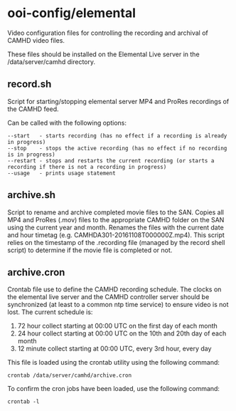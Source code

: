 # ooi-config/elemental

Video configuration files for controlling the recording and archival of CAMHD video files.

These files should be installed on the Elemental Live server in the /data/server/camhd directory.

record.sh
----------

Script for starting/stopping elemental server MP4 and ProRes recordings of the CAMHD feed.

Can be called with the following options:

```
--start   - starts recording (has no effect if a recording is already in progress)
--stop    - stops the active recording (has no effect if no recording is in progress)
--restart - stops and restarts the current recording (or starts a recording if there is not a recording in progress)
--usage   - prints usage statement
```

archive.sh
----------

Script to rename and archive completed movie files to the SAN. Copies all MP4 and ProRes (.mov) files to the appropriate CAMHD folder on the SAN
using the current year and month.  Renames the files with the current date and hour timetag (e.g. CAMHDA301-20161108T000000Z.mp4). This script 
relies on the timestamp of the .recording file (managed by the record shell script) to determine if the movie file is completed or not. 

archive.cron
------------

Crontab file use to define the CAMHD recording schedule. The clocks on the elemental live server and the CAMHD controller server should be 
synchronized (at least to a common ntp time service) to ensure video is not lost. The current schedule is:

 1. 72 hour collect starting at 00:00 UTC on the first day of each month
 2. 24 hour collect starting at 00:00 UTC on the 10th and 20th day of each month
 3. 12 minute collect starting at 00:00 UTC, every 3rd hour, every day

This file is loaded using the crontab utility using the following command:

```
crontab /data/server/camhd/archive.cron
```

To confirm the cron jobs have been loaded, use the following command:

```
crontab -l
```
